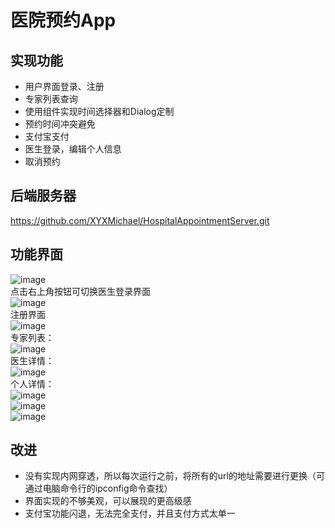 # 医院预约App
## 实现功能
+ 用户界面登录、注册
+ 专家列表查询
+ 使用组件实现时间选择器和Dialog定制
+ 预约时间冲突避免
+ 支付宝支付
+ 医生登录，编辑个人信息
+ 取消预约

## 后端服务器
https://github.com/XYXMichael/HospitalAppointmentServer.git  
## 功能界面
![image](https://github.com/XYXMichael/HospitalAppointment/assets/115456547/4ae84671-ab12-49a2-a285-451c3791fa96)  
点击右上角按钮可切换医生登录界面  
![image](https://github.com/XYXMichael/HospitalAppointment/assets/115456547/6dd55d4d-fe9d-40c6-85e4-c01488704721)  
注册界面  
![image](https://github.com/XYXMichael/HospitalAppointment/assets/115456547/785862d4-c5c7-4f8e-9c8c-ee9fd0824de7)  
专家列表：  
![image](https://github.com/XYXMichael/HospitalAppointment/assets/115456547/cde33aec-8337-442d-ad3c-5e11c52a8c57)  
医生详情：  
![image](https://github.com/XYXMichael/HospitalAppointment/assets/115456547/c268f18c-aee3-4dbb-80f3-5384c19c5b5a)  
个人详情：  
![image](https://github.com/XYXMichael/HospitalAppointment/assets/115456547/2a311762-f4d5-4107-baa7-2086cdd47fe1)  
![image](https://github.com/XYXMichael/HospitalAppointment/assets/115456547/e98eda48-41bf-4778-a24b-db0754df9d81)  
![image](https://github.com/XYXMichael/HospitalAppointment/assets/115456547/d48bfb4a-6930-4b0a-8738-9a3b363755e2)  
## 改进  
+ 没有实现内网穿透，所以每次运行之前，将所有的url的地址需要进行更换（可通过电脑命令行的ipconfig命令查找）  
+ 界面实现的不够美观，可以展现的更高级感  
+ 支付宝功能闪退，无法完全支付，并且支付方式太单一






